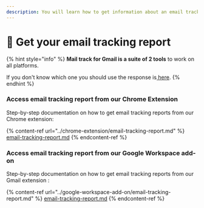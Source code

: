 ```yaml
---
description: You will learn how to get information about an email tracked
---
```


# 🤩 Get your email tracking report

{% hint style="info" %}
**Mail track for Gmail is a suite of 2 tools** to work on all platforms.

&#x20;If you don't know which one you should use the response is[ here](faq.md#should-i-use-chrome-extension-or-google-workspace-add-on).&#x20;
{% endhint %}

### Access email tracking report from our Chrome Extension

Step-by-step documentation on how to get email tracking reports from our Chrome extension:

{% content-ref url="../chrome-extension/email-tracking-report.md" %}
[email-tracking-report.md](../chrome-extension/email-tracking-report.md)
{% endcontent-ref %}

### Access email tracking report from our Google Workspace add-on&#x20;

Step-by-step documentation on how to get email tracking reports from our Gmail extension :

{% content-ref url="../google-workspace-add-on/email-tracking-report.md" %}
[email-tracking-report.md](../google-workspace-add-on/email-tracking-report.md)
{% endcontent-ref %}

